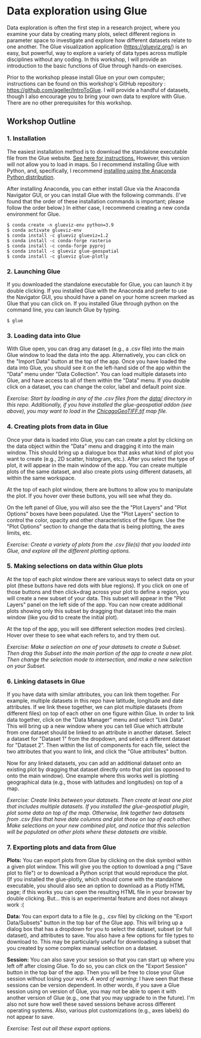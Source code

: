 # Data exploration using Glue

Data exploration is often the first step in a research project, where you examine your data by creating many plots, select different regions in parameter space to investigate and explore how different datasets relate to one another.  The Glue visualization application (https://glueviz.org/) is an easy, but powerful, way to explore a variety of data types across mutliple disciplines without any coding.  In this workshop, I will provide an introduction to the basic functions of Glue through hands-on exercises.  

Prior to the workshop please install Glue on your own computer; instructions can be found on this workshop's GitHub repository : https://github.com/ageller/IntroToGlue.  I will provide a handful of datasets, though I also encourage you to bring your own data to explore with Glue.  There are no other prerequisites for this workshop.


## Workshop Outline

### 1. Installation

The easiest installation method is to download the standalone executable file from the Glue website.  [See here for instructions.](https://glueviz.readthedocs.io/en/stable/installation/standalone.html)  However, this version will not allow you to load in maps.  So I recommend installing Glue with Python, and, specifically, I recommend [installing using the Anaconda Python distribution](https://glueviz.readthedocs.io/en/stable/installation/conda.html). 

After installing Anaconda, you can either install Glue via the Anaconda Navigator GUI, or you can install Glue with the following commands.  (I've found that the order of these installation commands is important; please follow the order below.)  In either case, I recommend creating a new conda environment for Glue.


```
$ conda create -n glueviz-env python=3.9
$ conda activate glueviz-env
$ conda install -c glueviz glueviz=1.2
$ conda install -c conda-forge rasterio
$ conda install -c conda-forge pyproj
$ conda install -c glueviz glue-geospatial 
$ conda install -c glueviz glue-plotly
```

### 2. Launching Glue

If you downloaded the standalone executable for Glue, you can launch it by double clicking.  If you installed Glue with the Anaconda and prefer to use the Navigator GUI, you should have a panel on your home screen marked as Glue that you can click on.  If you installed Glue through python on the command line, you can launch Glue by typing.

```
$ glue
```

### 3. Loading data into Glue

With Glue open, you can drag any dataset (e.g., a .csv file) into the main Glue window to load the data into the app.  Alternatively, you can click on the "Import Data" button at the top of the app.  Once you have loaded the data into Glue, you should see it on the left-hand side of the app within the "Data" menu under "Data Collection". You can load multiple datasets into Glue, and have access to all of them within the "Data" menu.  If you double click on a dataset, you can change the color, label and default point size.

*Exercise: Start by loading in any of the .csv files from the [data/](https://github.com/ageller/IntroToGlue/tree/main/data) directory in this repo.  Additionally, if you have installed the glue-geospatial addon (see above), you may want to load in the [ChicagoGeoTIFF.tif](https://github.com/ageller/IntroToGlue/blob/main/data/ChicagoGeoTIFF.tif) map file.*

### 4. Creating plots from data in Glue

Once your data is loaded into Glue, you can can create a plot by clicking on the data object within the "Data" menu and dragging it into the main window.  This should bring up a dialogue box that asks what kind of plot you want to create (e.g., 2D scatter, histogram, etc.).  After you select the type of plot, it will appear in the main window of the app.  You can create multiple plots of the same dataset, and also create plots using different datasets, all within the same workspace.  

At the top of each plot window, there are buttons to allow you to manipulate the plot.  If you hover over these buttons, you will see what they do.  

On the left panel of Glue, you will also see the the "Plot Layers" and "Plot Options" boxes have been populated.  Use the "Plot Layers" section to control the color, opacity and other characteristics of the figure.  Use the "Plot Options" section to change the data that is being plotting, the axes limits, etc.  

*Exercise: Create a variety of plots from the .csv file(s) that you loaded into Glue, and explore all the different plotting options.*

### 5. Making selections on data within Glue plots

At the top of each plot window there are various ways to select data on your plot (these buttons have red dots with blue regions).  If you click on one of those buttons and then click+drag across your plot to define a region, you will create a new subset of your data.  This subset will appear in the "Plot Layers" panel on the left side of the app.  You can now create additional plots showing only this subset by dragging that dataset into the main window (like you did to create the initial plot).   

At the top of the app, you will see different selection modes (red circles).  Hover over these to see what each refers to, and try them out.

*Exercise: Make a selection on one of your datasets to create a Subset.  Then drag this Subset into the main portion of the app to create a new plot.  Then change the selection mode to intersection, and make a new selection on your Subset.*  

### 6. Linking datasets in Glue

If you have data with similar attributes, you can link them together.  For example, multiple datasets in this repo have latitude, longitude and date attributes.  If we link these together, we can plot multiple datasets (from different files) on top of each other on one figure within Glue.  In order to link data together, click on the "Data Manager" menu and select "Link Data".  This will bring up a new window where you can tell Glue which attribute from one dataset should be linked to an attribute in another dataset.  Select a dataset for "Dataset 1" from the dropdown, and select a different dataset for "Dataset 2".  Then within the list of components for each file, select the two attributes that you want to link, and click the "Glue attributes" button. 

Now for any linked datasets, you can add an additional dataset onto an existing plot by dragging that dataset directly onto that plot (as opposed to onto the main window).  One example where this works well is plotting geographical data (e.g., those with latitudes and longitudes) on top of a map.  

*Exercise: Create links between your datasets.  Then create at least one plot that includes multiple datasets.  If you installed the glue-geospatial plugin, plot some data on top of the map.  Otherwise, link together two datasets from .csv files that have date columns and plot those on top of each other. Make selections on your new combined plot, and notice that this selection will be populated on other plots where these datasets are visible.* 

### 7. Exporting plots and data from Glue

**Plots:** You can export plots from Glue by clicking on the disk symbol within a given plot window.  This will give you the option to download a png ("Save plot to file") or to download a Python script that would reproduce the plot.  (If you installed the glue-plotly, which should come with the standalone executable, you should also see an option to download as a Plotly HTML page; if this works you can open the resulting HTML file in your browser by double clicking.  But... this is an experimental feature and does not always work :(

**Data:** You can export data to a file (e.g., .csv file) by clicking on the "Export Data/Subsets" button in the top bar of the Glue app.  This will bring up a dialog box that has a dropdown for you to select the dataset, subset (or full dataset), and attributes to save.  You also have a few options for file types to download to.  This may be particularly useful for downloading a subset that you created by some complex manual selection on a dataset.

**Session:** You can also save your session so that you can start up where you left off after closing Glue.  To do so, you can click on the "Export Session" button in the top bar of the app.  Then you will be free to close your Glue session without losing your work.  *A word of warning*: I have seen that these sessions can be version dependent.  In other words, if you save a Glue session using on version of Glue, you may not be able to open it with another version of Glue (e.g., one that you may upgrade to in the future).  I'm also not sure how well these saved sessions behave across different operating systems.  Also, various plot customizations (e.g., axes labels) do not appear to save.

*Exercise: Test out all these export options.*